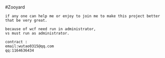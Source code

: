 #Zooyard
```Remoting have some bug to fix ,need Community help me to fix.
if any one can help me or enjoy to join me to make this project better that be very great.

because of wcf need run in administrator,
vs must run as administrator.

contract :
email:wutao0315@qq.com
qq:1164636434

